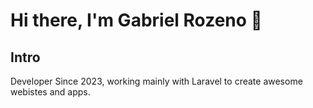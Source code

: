 # Hi there, I'm Gabriel Rozeno 👋

## Intro

Developer Since 2023, working mainly with Laravel to create awesome webistes and apps.
